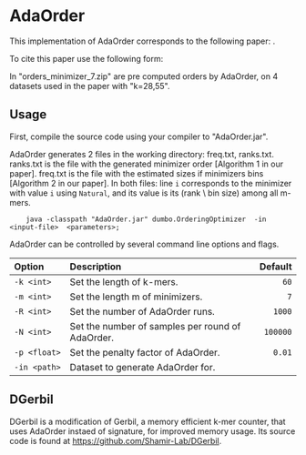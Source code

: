 # AdaOrder

This implementation of AdaOrder corresponds to the following paper: .

To cite this paper use the following form: 


In "orders_minimizer_7.zip" are pre computed orders by AdaOrder, on 4 datasets used in the paper with "k=28,55".

## Usage

First, compile the source code using your compiler to "AdaOrder.jar".

AdaOrder generates 2 files in the working directory: freq.txt, ranks.txt.
ranks.txt is the file with the generated minimizer order [Algorithm 1 in our paper]. 
freq.txt is the file with the estimated sizes if minimizers bins [Algorithm 2 in our paper]. 
In both files: line `i` corresponds to the minimizer with value `i` using `Natural`, and its value is its (rank \ bin size) among all m-mers.

        java -classpath "AdaOrder.jar" dumbo.OrderingOptimizer  -in <input-file>  <parameters>;      

AdaOrder can be controlled by several command line options and flags.

| Option               | Description   | Default |
|:---------------------|:--------------| -------:|
| `‑k <int>`   | Set the length of k-mers.  | `60` |
| `‑m <int>`          | Set the length m of minimizers.      |   `7` |
| `‑R <int>`    | Set the number of AdaOrder runs.      |    `1000` |
| `‑N <int>`          | Set the number of samples per round of AdaOrder.      |    `100000` |
| `‑p <float>`          | Set the penalty factor of AdaOrder.      |    `0.01` |
| `‑in <path>`                   | Dataset to generate AdaOrder for.      |    |

## DGerbil 
DGerbil is a modification of Gerbil, a memory efficient k-mer counter, that uses AdaOrder instaed of signature, for improved memory usage.
Its source code is found at https://github.com/Shamir-Lab/DGerbil.
